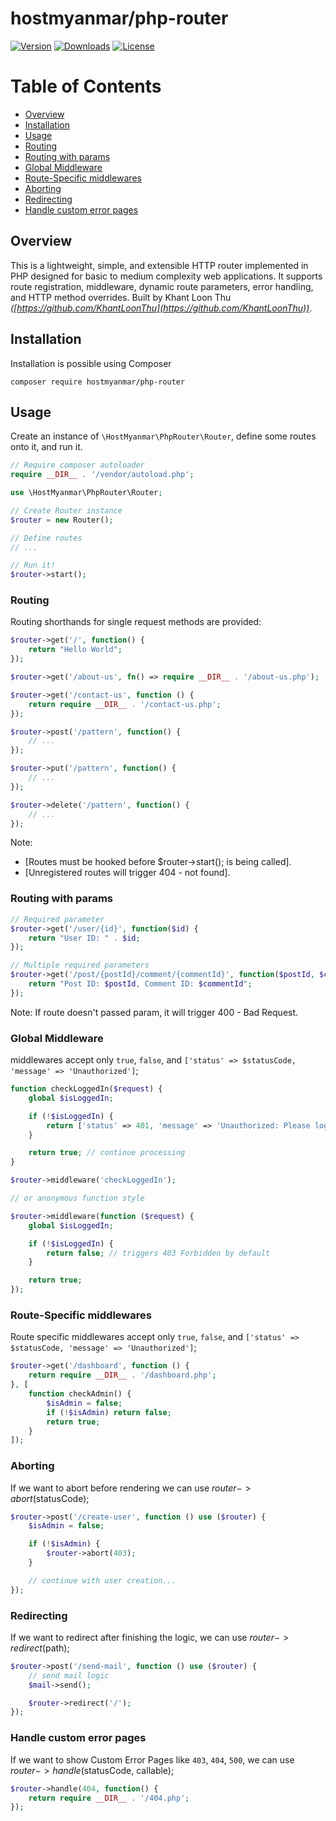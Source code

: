 # hostmyanmar/php-router

[![Version](https://img.shields.io/packagist/v/hostmyanmar/php-router.svg?style=flat-square)](https://packagist.org/packages/hostmyanmar/php-router)
[![Downloads](https://img.shields.io/packagist/dt/hostmyanmar/php-router.svg?style=flat-square)](https://packagist.org/packages/hostmyanmar/php-router/stats)
[![License](https://img.shields.io/packagist/l/hostmyanmar/php-router.svg?style=flat-square)](https://github.com/hostmyanmar/php-router/blob/master/LICENSE)

# Table of Contents

- [Overview](#overview)
- [Installation](#installation)
- [Usage](#usage)
- [Routing](#routing)
- [Routing with params](#routing-with-params)
- [Global Middleware](#global-middleware)
- [Route-Specific middlewares](#route-specific-middlewares)
- [Aborting](#aborting)
- [Redirecting](#redirecting)
- [Handle custom error pages](#handle-custom-error-pages)

## Overview

This is a lightweight, simple, and extensible HTTP router implemented in PHP designed for basic to medium complexity web applications. It supports route registration, middleware, dynamic route parameters, error handling, and HTTP method overrides.
Built by Khant Loon Thu _([https://github.com/KhantLoonThu](https://github.com/KhantLoonThu))_.

## Installation

Installation is possible using Composer

```
composer require hostmyanmar/php-router
```

## Usage

Create an instance of `\HostMyanmar\PhpRouter\Router`, define some routes onto it, and run it.

```php
// Require composer autoloader
require __DIR__ . '/vendor/autoload.php';

use \HostMyanmar\PhpRouter\Router;

// Create Router instance
$router = new Router();

// Define routes
// ...

// Run it!
$router->start();
```

### Routing

Routing shorthands for single request methods are provided:

```php
$router->get('/', function() {
    return "Hello World";
});

$router->get('/about-us', fn() => require __DIR__ . '/about-us.php');

$router->get('/contact-us', function () {
    return require __DIR__ . '/contact-us.php';
});

$router->post('/pattern', function() {
    // ...
});

$router->put('/pattern', function() {
    // ...
});

$router->delete('/pattern', function() {
    // ...
});

```

Note:

- [Routes must be hooked before $router->start(); is being called].
- [Unregistered routes will trigger 404 - not found].

### Routing with params

```php
// Required parameter
$router->get('/user/{id}', function($id) {
    return "User ID: " . $id;
});

// Multiple required parameters
$router->get('/post/{postId}/comment/{commentId}', function($postId, $commentId) {
    return "Post ID: $postId, Comment ID: $commentId";
});

```

Note: If route doesn't passed param, it will trigger 400 - Bad Request.

### Global Middleware

middlewares accept only `true`, `false`, and `['status' => $statusCode, 'message' => 'Unauthorized']`;

```php
function checkLoggedIn($request) {
    global $isLoggedIn;

    if (!$isLoggedIn) {
        return ['status' => 401, 'message' => 'Unauthorized: Please log in.'];
    }

    return true; // continue processing
}

$router->middleware('checkLoggedIn');

// or anonymous function style

$router->middleware(function ($request) {
    global $isLoggedIn;

    if (!$isLoggedIn) {
        return false; // triggers 403 Forbidden by default
    }

    return true;
});

```

### Route-Specific middlewares

Route specific middlewares accept only `true`, `false`, and `['status' => $statusCode, 'message' => 'Unauthorized']`;

```php
$router->get('/dashboard', function () {
    return require __DIR__ . '/dashboard.php';
}, [
    function checkAdmin() {
        $isAdmin = false;
        if (!$isAdmin) return false;
        return true;
    }
]);

```

### Aborting

If we want to abort before rendering we can use $router->abort($statusCode);

```php
$router->post('/create-user', function () use ($router) {
    $isAdmin = false;

    if (!$isAdmin) {
        $router->abort(403);
    }

    // continue with user creation...
});

```

### Redirecting

If we want to redirect after finishing the logic, we can use $router->redirect($path);

```php
$router->post('/send-mail', function () use ($router) {
    // send mail logic
    $mail->send();

    $router->redirect('/');
});

```

### Handle custom error pages

If we want to show Custom Error Pages like `403`, `404`, `500`, we can use $router->handle($statusCode, callable);

```php
$router->handle(404, function() {
    return require __DIR__ . '/404.php';
});

```
